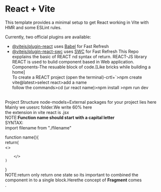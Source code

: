# React + Vite

This template provides a minimal setup to get React working in Vite with HMR and some ESLint rules.

Currently, two official plugins are available:

- [@vitejs/plugin-react](https://github.com/vitejs/vite-plugin-react/blob/main/packages/plugin-react/README.md) uses [Babel](https://babeljs.io/) for Fast Refresh
- [@vitejs/plugin-react-swc](https://github.com/vitejs/vite-plugin-react-swc) uses [SWC](https://swc.rs/) for Fast Refresh
This Repo expplains the basic of REACT nd syntax of return.
REACT-JS library<br>
REACT is used to bulid component based in Web application.<br>
Components-The resuable block of code.[Like bricks while building a home]<br>
To create a REACT project (open the terminal)-crtl+`>npm create vite@latest>select react>add a name <br>
follow the commands>cd (ur react name)>npm install >npm run dev
<br>
Project Structure
node-models=External packages for your project lies here<br>
 Mainly we usesrc folder.We write 60% here<br>
 the extension in vite react is .jsx<br>
 NOTE:<b>Function name should start with a capital letter </b><br>
 SYNTAX:<br>
 import filename from "./filename"<br>

 function name(){<br>
    return(<br>
        <><br>
        
        
        
        </>
    )
 }<br>
 NOTE:return only return one state so its important to combined the component in to a single block.Herethe concept of <b>Fragment</b> comes<br>.